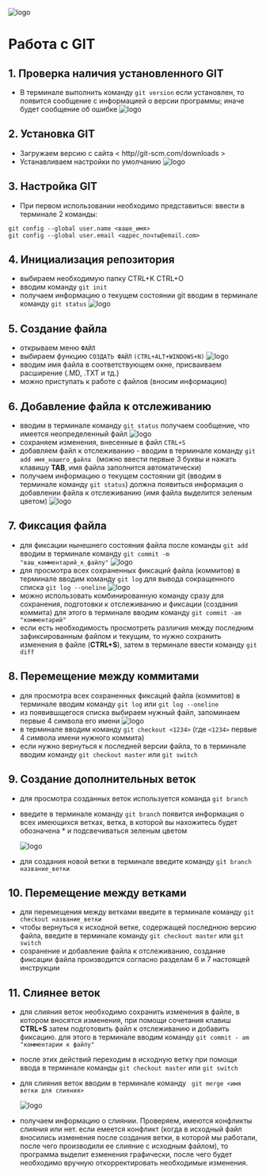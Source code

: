 ![logo](3.jpg)

# Работа с GIT

## 1. Проверка наличия установленного GIT
* В терминале выполнить команду 
```git version```
если установлен, то появится сообщение с информацией о версии программы; иначе будет сообщение об ошибке
![logo](1.png)


## 2. Установка GIT
* Загружаем версию с сайта 
< http//git-scm.com/downloads >
* Устанавливаем настройки по умолчанию
![logo](2.png)

## 3. Настройка GIT

* При первом использовании необходимо представиться: 
ввести в терминале 2 команды:
```
git config --global user.name <ваше_имя>
git config --global user.email <адрес_почты@email.com>
```

## 4. Инициализация репозитория

* выбираем необходимую папку
CTRL+K CTRL+O
* вводим команду 
```git init```
* получаем информацию о текущем состоянии git 
вводим в терминале команду 
 ```git status```
![logo](4.png)


## 5. Создание файла
* открываем меню `ФАЙЛ`
* выбираем функцию `СОЗДАТЬ ФАЙЛ` 
 ```(CTRL+ALT+WINDOWS+N)```
 ![logo](5.png)
* вводим имя файла в соответствующем окне, присваиваем расширение (.MD, .TXT и тд.)
* можно приступать к работе с файлов (вносим информацию)

## 6. Добавление файла к отслеживанию

* вводим в терминале команду 
 ```git status```
получаем сообщение, что имеется неопределенный файл
![logo](6.png)
* сохраняем изменения, внесенные в файл 
`CTRL+S`
* добавляем файл к отслеживанию - вводим в терминале команду ```git add имя_нашего_файла ```
(можно ввести первые 3 буквы и нажать клавишу **TAB**, имя файла заполнится автоматически)  
* получаем информацию о текущем состоянии git (вводим в терминале команду `git status`) должна появиться информация о добавлении файла к отслеживанию (имя файла выделится зеленым цветом)
![logo](7.png)

## 7. Фиксация файла

* для  фиксации нынешнего состояния файла после команды 
 ```git add```
  вводим в терминале команду 
  ```git commit -m "ваш_комментарий_к_файлу"```
![logo](8.png)
* для просмотра всех сохраненных фиксаций файла (коммитов) в терминале вводим команду 
`git log`
для вывода сокращенного списка 
`git log --oneline` 
![logo](9.png)
* можно использовать комбинированную команду сразу для сохранения, подготовки к отслеживанию и фиксации (создания коммита) для этого в терминале вводим команду 
 ```git commit -am "комментарий"```
* если есть необходимость просмотреть различия между последним зафиксированным файлом и текущим, то нужно сохранить изменения в файле (**CTRL+S**), затем в терминале ввести команду 
`git diff `


## 8. Перемещение между коммитами

* для просмотра всех сохраненных фиксаций файла (коммитов) в терминале вводим команду 
`git log` или `git log --oneline`
* из появившщегося списка выбираем нужный файл, запоминаем первые 4 символа его имени
![logo](10.png)
* в терминале вводим команду 
`git checkout <1234>` 
(где `<1234>` первые 4 символа имени нужного коммита)
* если нужно вернуться к последней версии файла, то в терминале вводим команду 
`git checkout master` или `git switch`

## 9. Создание дополнительных веток

* для просмотра созданных веток используется команда 
`git branch`
* введите в терминале команду 
`git branch`
появится информация о всех имеющихся ветках, ветка, в которой вы нахожитесь будет обозначена * и подсвечиваться зеленым цветом

  ![logo](11.png)
* для создания новой ветки в терминале введите команду
`git branch название_ветки`

## 10. Перемещение между ветками

* для перемещения между ветками введите в терминале команду 
`git checkout название_ветки`
* чтобы вернуться к исходной ветке, содержащей последнюю версию файла, введите в терминале команду 
`git checkout master` или `git switch`
* созранение и добавление файла к отслеживанию, создание фиксации файла производится согласно разделам 6 и 7 настоящей инструкции

## 11. Слиянее веток

* для слияния веток необходимо сохранить изменения в файле, в котором вносятся изменения, при помощи сочетания клавиш **CTRL+S**
затем подготовить файл к отслеживанию и добавить фиксацию. для этого в терминале вводим команду 
`git commit - am "комментарии к файлу"` 
* после этих действий переходим в исходную ветку при помощи ввода в терминале команды 
`git checkout master` или `git switch`
* для слияния веток вводим в терминале команду
` git merge <имя ветки для слияния>`

  ![logo](12.png)
* получаем информацию о слиянии. Проверяем, имеются конфликты слияния или нет.
если емеется конфликт (когда в исходный файл вносились изменения после создания ветки, в которой мы работали, после чего производили ее слияние с исходным файлом), то программа выделит езменения графически, после чего будет необходимо вручную откорректировать необходимые изменения.